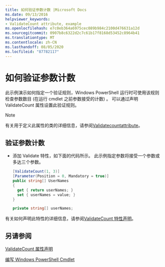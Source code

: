 ```yaml
---
title: 如何验证参数计数 |Microsoft Docs
ms.date: 09/13/2016
helpviewer_keywords:
- ValidateCount attribute, example
ms.openlocfilehash: e7c0eb364a6975cec089b984c2100d476631a12d
ms.sourcegitcommit: 0907b8c6322d2c7c61b17f8168d53452c8964b41
ms.translationtype: MT
ms.contentlocale: zh-CN
ms.lasthandoff: 08/05/2020
ms.locfileid: "87782117"
---
```

# <a name="how-to-validate-an-argument-count"></a>如何验证参数计数

此示例演示如何指定一个验证规则，Windows PowerShell 运行时可使用该规则检查参数数目 (在运行 cmdlet 之前参数接受的计数) 。 可以通过声明 ValidateCount 属性设置此验证规则。

> [!NOTE]
> 有关用于定义此属性的类的详细信息，请参阅[Validatecountattribute](/dotnet/api/System.Management.Automation.ValidateCountAttribute)。

## <a name="to-validate-an-argument-count"></a>验证参数计数

- 添加 Validate 特性，如下面的代码所示。 此示例指定参数将接受一个参数或多达三个参数。

    ```csharp
    [ValidateCount(1, 3)]
    [Parameter(Position = 0, Mandatory = true)]
    public string[] UserNames
    {
      get { return userNames; }
      set { userNames = value; }
    }

    private string[] userNames;
    ```

有关如何声明此特性的详细信息，请参阅[ValidateCount 特性声明](./validatecount-attribute-declaration.md)。

## <a name="see-also"></a>另请参阅

[ValidateCount 属性声明](./validatecount-attribute-declaration.md)

[编写 Windows PowerShell Cmdlet](./writing-a-windows-powershell-cmdlet.md)
